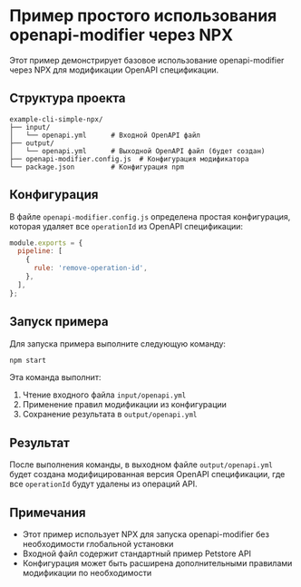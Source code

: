 # Пример простого использования openapi-modifier через NPX

Этот пример демонстрирует базовое использование openapi-modifier через NPX для модификации OpenAPI спецификации.

## Структура проекта

```
example-cli-simple-npx/
├── input/
│   └── openapi.yml      # Входной OpenAPI файл
├── output/
│   └── openapi.yml      # Выходной OpenAPI файл (будет создан)
├── openapi-modifier.config.js  # Конфигурация модификатора
└── package.json         # Конфигурация npm
```

## Конфигурация

В файле `openapi-modifier.config.js` определена простая конфигурация, которая удаляет все `operationId` из OpenAPI спецификации:

```javascript
module.exports = {
  pipeline: [
    {
      rule: 'remove-operation-id',
    },
  ],
};
```

## Запуск примера

Для запуска примера выполните следующую команду:

```bash
npm start
```

Эта команда выполнит:
1. Чтение входного файла `input/openapi.yml`
2. Применение правил модификации из конфигурации
3. Сохранение результата в `output/openapi.yml`

## Результат

После выполнения команды, в выходном файле `output/openapi.yml` будет создана модифицированная версия OpenAPI спецификации, где все `operationId` будут удалены из операций API.

## Примечания

- Этот пример использует NPX для запуска openapi-modifier без необходимости глобальной установки
- Входной файл содержит стандартный пример Petstore API
- Конфигурация может быть расширена дополнительными правилами модификации по необходимости 